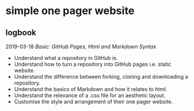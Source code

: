 # simple one pager website

## logbook

2019-03-18
*Basic: GitHub Pages, Html and Markdown Syntax*
* Understand what a repository in GitHub is.
* Understand how to turn a repository into GitHub pages i.e. static website.
* Understand the difference between forking, cloning and downloading a repository.
* Understand the basics of Markdown and how it relates to html.
* Understand the relevance of a .css file for an aesthetic layout.
* Customise the style and arrangement of their one pager website.
